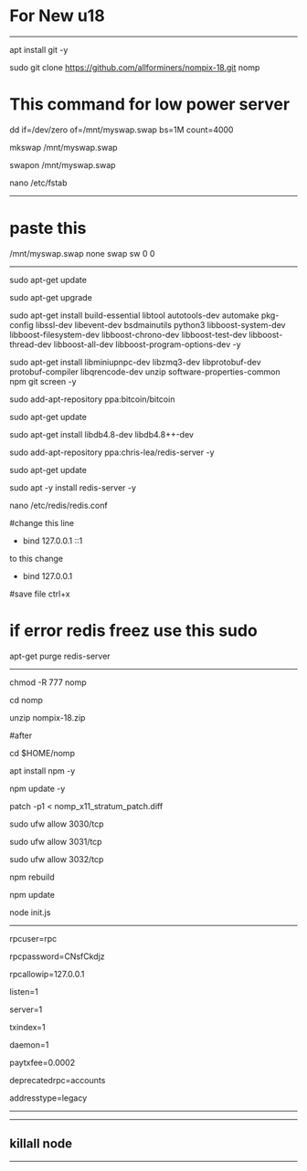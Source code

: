 # For New  u18
______________________________________________________


apt install git -y

sudo git clone https://github.com/allforminers/nompix-18.git nomp



# This command for low power server

dd if=/dev/zero of=/mnt/myswap.swap bs=1M count=4000

mkswap /mnt/myswap.swap

swapon /mnt/myswap.swap

nano /etc/fstab

______________________________________________________


# paste this 

/mnt/myswap.swap none swap sw 0 0

______________________________________________________

sudo apt-get update

sudo apt-get upgrade

sudo apt-get install build-essential libtool autotools-dev automake pkg-config libssl-dev libevent-dev bsdmainutils python3 libboost-system-dev libboost-filesystem-dev libboost-chrono-dev libboost-test-dev libboost-thread-dev libboost-all-dev libboost-program-options-dev -y

sudo apt-get install libminiupnpc-dev libzmq3-dev libprotobuf-dev protobuf-compiler libqrencode-dev unzip software-properties-common npm git screen -y

sudo add-apt-repository ppa:bitcoin/bitcoin


sudo apt-get update

sudo apt-get install libdb4.8-dev libdb4.8++-dev


sudo add-apt-repository ppa:chris-lea/redis-server -y


sudo apt-get update

sudo apt -y install redis-server -y

nano /etc/redis/redis.conf

#change this line 

- bind 127.0.0.1 ::1

to this change

+ bind 127.0.0.1

#save file ctrl+x


# if error redis freez use this sudo 
apt-get purge redis-server

______________________________________________________
 
chmod -R 777 nomp

cd nomp

unzip nompix-18.zip

#after

cd $HOME/nomp

apt install npm -y

npm update -y

patch -p1 < nomp_x11_stratum_patch.diff

sudo ufw allow 3030/tcp

sudo ufw allow 3031/tcp

sudo ufw allow 3032/tcp



npm rebuild

npm update

node init.js



______________________________________________________


rpcuser=rpc

rpcpassword=CNsfCkdjz

rpcallowip=127.0.0.1

listen=1

server=1

txindex=1

daemon=1

paytxfee=0.0002

deprecatedrpc=accounts

addresstype=legacy

______________________________________________________


-------------------
killall node
-------------------

______________________________________________________








